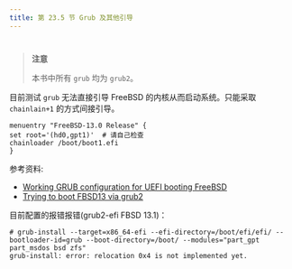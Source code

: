 ```yaml
---
title: 第 23.5 节 Grub 及其他引导
---
```

# 

> **注意**
>
> 本书中所有 `grub` 均为 `grub2`。

目前测试 `grub` 无法直接引导 FreeBSD 的内核从而启动系统。只能采取 `chainlain+1` 的方式间接引导。

```shell-session
menuentry "FreeBSD-13.0 Release" {
set root='(hd0,gpt1)'  # 请自己检查
chainloader /boot/boot1.efi
}
```

参考资料:

- [Working GRUB configuration for UEFI booting FreeBSD](https://unix.stackexchange.com/questions/354260/working-grub-configuration-for-uefi-booting-freebsd)
- [Trying to boot FBSD13 via grub2](https://www.reddit.com/r/freebsd/comments/q4qgq9/trying_to_boot_fbsd13_via_grub2/)

目前配置的报错报错(grub2-efi FBSD 13.1)：

```shell-session
# grub-install --target=x86_64-efi --efi-directory=/boot/efi/efi/ --bootloader-id=grub --boot-directory=/boot/ --modules="part_gpt part_msdos bsd zfs"
grub-install: error: relocation 0x4 is not implemented yet.
```
